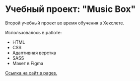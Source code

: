 # Учебный проект: "Music Box"
Второй учебный проект во время обучения в Хекслете.

Использовалось в работе:

* HTML
* CSS
* Адаптивная верстка
* SASS
* Макет в Figma

[Ссылка на сайт в pages.](https://smolib.github.io/layout-designer-project-lvl2/src)
